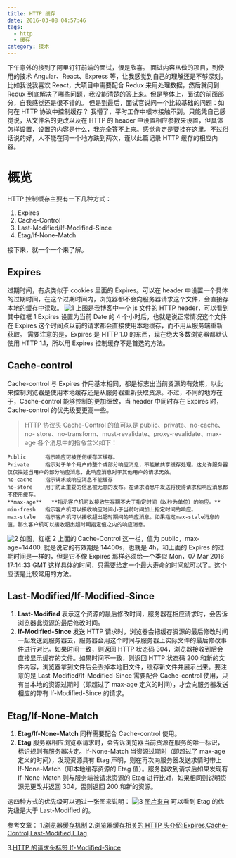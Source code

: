 ```yaml
---
title: HTTP 缓存
date: 2016-03-08 04:57:46
tags:
  - http
  - 缓存
category: 技术
---
```


下午意外的接到了阿里钉钉前端的面试，很是欣喜。
面试内容从做的项目，到使用的技术 Angular、React、Express 等，让我感觉到自己的理解还是不够深刻。
比如我说我喜欢 React，大项目中需要配合 Redux 来用处理数据，然后就问到 Redux 到底解决了哪些问题，我没能清楚的答上来。但是整体上，面试的前面部分，自我感觉还是很不错的。
但是到最后，面试官说问一个比较基础的问题：如何在 HTTP 协议中控制缓存？
我懵了，平时工作中根本接触不到。只能凭自己感觉说，从文件名的更改以及在 HTTP 的 header 中设置相应参数来设置，但具体怎样设置，设置的内容是什么，我完全答不上来。感觉肯定是要挂在这里。不过俗话说的好，人不能在同一个地方跌到两次，谨以此篇记录 HTTP 缓存的相应内容。

# 概览

HTTP 控制缓存主要有一下几种方式：

1. Expires
1. Cache-Control
1. Last-Modified/If-Modified-Since
1. Etag/If-None-Match

接下来，就一个一个来了解。

## Expires

过期时间，有点类似于 cookies 里面的 Expires。可以在 header 中设置一个具体的过期时间，在这个过期时间内，浏览器都不会向服务器请求这个文件，会直接存本地的缓存中读取。
![1](/imgs/http-cache/headers.png)
上图是我博客中一个 js 文件的 HTTP header，可以看到其中红框 1 Expires 设置为当前 Date 的 4 个小时后，也就是说正常情况这个文件在 Expires 这个时间点以前的请求都会直接使用本地缓存，而不用从服务端重新获取。
需要注意的是，Expires 是 HTTP 1.0 的东西，现在绝大多数浏览器都默认使用 HTTP 1.1，所以用 Expires 控制缓存不是首选的方法。

## Cache-control

Cache-control 与 Expires 作用基本相同，都是标志出当前资源的有效期，以此来控制浏览器是使用本地缓存还是从服务器重新获取资源。不过，不同的地方在于，Cache-control 能够控制的更加细致，当 header 中同时存在 Expires 时，Cache-control 的优先级要更高一些。

<!-- more -->

> HTTP 协议头 Cache-Control 的值可以是 public、private、no-cache、no- store、no-transform、must-revalidate、proxy-revalidate、max-age
> 各个消息中的指令含义如下：

    Public      指示响应可被任何缓存区缓存。
    Private     指示对于单个用户的整个或部分响应消息，不能被共享缓存处理。这允许服务器仅仅描述当用户的部分响应消息，此响应消息对于其他用户的请求无效。
    no-cache    指示请求或响应消息不能缓存
    no-store    用于防止重要的信息被无意的发布。在请求消息中发送将使得请求和响应消息都不使用缓存。
    **max-age**   **指示客户机可以接收生存期不大于指定时间（以秒为单位）的响应。**
    min-fresh   指示客户机可以接收响应时间小于当前时间加上指定时间的响应。
    max-stale   指示客户机可以接收超出超时期间的响应消息。如果指定max-stale消息的值，那么客户机可以接收超出超时期指定值之内的响应消息。

![2](/imgs/http-cache/headers.png)
如图，红框 2 上面的 Cache-Control 这一栏，值为 public，max-age=14400. 就是说它的有效期是 14400s，也就是 4h，和上面的 Expires 的过期时间是一样的，但是它不像 Expires 那样必须给一个类似 Mon，07 Mar 2016 17:14:33 GMT 这样具体的时间，只需要给定一个最大寿命的时间就可以了。这个应该是比较常用的方法。

## Last-Modified/If-Modified-Since

1. **Last-Modified** 表示这个资源的最后修改时间，服务器在相应请求时，会告诉浏览器此资源的最后修改时间。
2. **If-Modified-Since** 发送 HTTP 请求时，浏览器会把缓存资源的最后修改时间一起发送到服务器去，服务器会用这个时间与服务器上实际文件的最后修改事件进行对比。如果时间一致，则返回 HTTP 状态码 304，浏览器接收到后会直接显示缓存的文件。如果时间不一致，则返回 HTTP 状态码 200 和新的文件内容，浏览器拿到文件后会丢掉本地旧文件，缓存新文件并展示出来。要注意的是 Last-Modified/If-Modified-Since 需要配合 Cache-control 使用，只有当本地的资源过期时（即超过了 max-age 定义的时间），才会向服务器发送相应的带有 If-Modified-Since 的请求。

## Etag/If-None-Match

1. **Etag/If-None-Match** 同样需要配合 Cache-control 使用。
2. **Etag** 服务器相应浏览器请求时，会告诉浏览器当前资源在服务的唯一标识，标识规则有服务器决定。If-None-Match 当资源过期时（即超过了 max-age 定义的时间），发现资源具有 Etag 声明，则在再次向服务器发送求情时带上 If-None-Match（即本地缓存资源的 Etag 值）。服务器收到请求后如果发现有 If-None-Match 则与服务端被请求资源的 Etag 进行比对，如果相同则说明资源无更改并返回 304，否则返回 200 和新的资源。

这四种方式的优先级可以通过一张图来说明：
![3](/imgs/http-cache/priority.png)
[图片来自](HTTP://www.cnblogs.com/skynet/archive/2012/11/28/2792503.html)
可以看到 Etag 的优先级是大于 Last-Modified 的。

参考文章： 1.[浏览器缓存机制](HTTP://www.cnblogs.com/skynet/) 2.[浏览器缓存相关的 HTTP 头介绍:Expires,Cache-Control,Last-Modified,ETag](HTTP://www.path8.net/tn/archives/2745)

3.[HTTP 的请求头标签 If-Modified-Since](HTTP://www.cnblogs.com/zh2000g/archive/2010/03/22/1692002.html)
